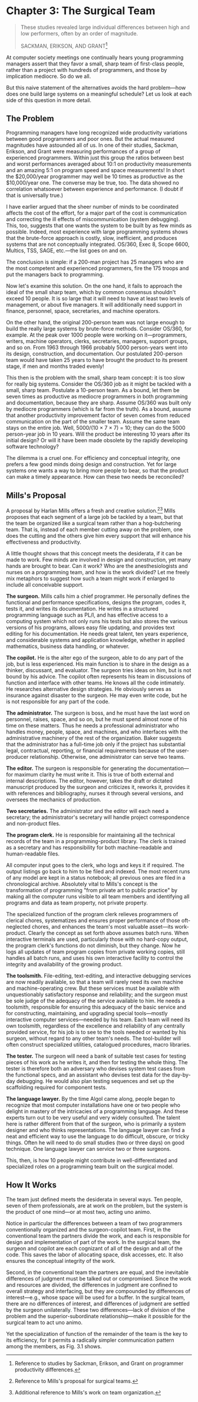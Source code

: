 # Chapter 3: The Surgical Team

> These studies revealed large individual differences between high and low performers, often by an order of magnitude.
>
> SACKMAN, ERIKSON, AND GRANT[^1]

[^1]: Reference to studies by Sackman, Erikson, and Grant on programmer productivity differences.

At computer society meetings one continually hears young programming managers assert that they favor a small, sharp team of first-class people, rather than a project with hundreds of programmers, and those by implication mediocre. So do we all.

But this naive statement of the alternatives avoids the hard problem—how does one build large systems on a meaningful schedule? Let us look at each side of this question in more detail.

## The Problem

Programming managers have long recognized wide productivity variations between good programmers and poor ones. But the actual measured magnitudes have astounded all of us. In one of their studies, Sackman, Erikson, and Grant were measuring performances of a group of experienced programmers. Within just this group the ratios between best and worst performances averaged about 10:1 on productivity measurements and an amazing 5:1 on program speed and space measurements! In short the $20,000/year programmer may well be 10 times as productive as the $10,000/year one. The converse may be true, too. The data showed no correlation whatsoever between experience and performance. (I doubt if that is universally true.)

I have earlier argued that the sheer number of minds to be coordinated affects the cost of the effort, for a major part of the cost is communication and correcting the ill effects of miscommunication (system debugging). This, too, suggests that one wants the system to be built by as few minds as possible. Indeed, most experience with large programming systems shows that the brute-force approach is costly, slow, inefficient, and produces systems that are not conceptually integrated. OS/360, Exec 8, Scope 6600, Multics, TSS, SAGE, etc.—the list goes on and on.

The conclusion is simple: if a 200-man project has 25 managers who are the most competent and experienced programmers, fire the 175 troops and put the managers back to programming.

Now let's examine this solution. On the one hand, it fails to approach the ideal of the small sharp team, which by common consensus shouldn't exceed 10 people. It is so large that it will need to have at least two levels of management, or about five managers. It will additionally need support in finance, personnel, space, secretaries, and machine operators.

On the other hand, the original 200-person team was not large enough to build the really large systems by brute-force methods. Consider OS/360, for example. At the peak over 1000 people were working on it—programmers, writers, machine operators, clerks, secretaries, managers, support groups, and so on. From 1963 through 1966 probably 5000 person-years went into its design, construction, and documentation. Our postulated 200-person team would have taken 25 years to have brought the product to its present stage, if men and months traded evenly!

This then is the problem with the small, sharp team concept: it is too slow for really big systems. Consider the OS/360 job as it might be tackled with a small, sharp team. Postulate a 10-person team. As a bound, let them be seven times as productive as mediocre programmers in both programming and documentation, because they are sharp. Assume OS/360 was built only by mediocre programmers (which is far from the truth). As a bound, assume that another productivity improvement factor of seven comes from reduced communication on the part of the smaller team. Assume the same team stays on the entire job. Well, 5000/(10 × 7 × 7) = 10; they can do the 5000 person-year job in 10 years. Will the product be interesting 10 years after its initial design? Or will it have been made obsolete by the rapidly developing software technology?

The dilemma is a cruel one. For efficiency and conceptual integrity, one prefers a few good minds doing design and construction. Yet for large systems one wants a way to bring more people to bear, so that the product can make a timely appearance. How can these two needs be reconciled?

## Mills's Proposal

A proposal by Harlan Mills offers a fresh and creative solution.[^2][^3] Mills proposes that each segment of a large job be tackled by a team, but that the team be organized like a surgical team rather than a hog-butchering team. That is, instead of each member cutting away on the problem, one does the cutting and the others give him every support that will enhance his effectiveness and productivity.

[^2]: Reference to Mills's proposal for surgical teams.

[^3]: Additional reference to Mills's work on team organization.

A little thought shows that this concept meets the desiderata, if it can be made to work. Few minds are involved in design and construction, yet many hands are brought to bear. Can it work? Who are the anesthesiologists and nurses on a programming team, and how is the work divided? Let me freely mix metaphors to suggest how such a team might work if enlarged to include all conceivable support.

**The surgeon.** Mills calls him a chief programmer. He personally defines the functional and performance specifications, designs the program, codes it, tests it, and writes its documentation. He writes in a structured programming language such as PL/I, and has effective access to a computing system which not only runs his tests but also stores the various versions of his programs, allows easy file updating, and provides text editing for his documentation. He needs great talent, ten years experience, and considerable systems and application knowledge, whether in applied mathematics, business data handling, or whatever.

**The copilot.** He is the alter ego of the surgeon, able to do any part of the job, but is less experienced. His main function is to share in the design as a thinker, discussant, and evaluator. The surgeon tries ideas on him, but is not bound by his advice. The copilot often represents his team in discussions of function and interface with other teams. He knows all the code intimately. He researches alternative design strategies. He obviously serves as insurance against disaster to the surgeon. He may even write code, but he is not responsible for any part of the code.

**The administrator.** The surgeon is boss, and he must have the last word on personnel, raises, space, and so on, but he must spend almost none of his time on these matters. Thus he needs a professional administrator who handles money, people, space, and machines, and who interfaces with the administrative machinery of the rest of the organization. Baker suggests that the administrator has a full-time job only if the project has substantial legal, contractual, reporting, or financial requirements because of the user-producer relationship. Otherwise, one administrator can serve two teams.

**The editor.** The surgeon is responsible for generating the documentation—for maximum clarity he must write it. This is true of both external and internal descriptions. The editor, however, takes the draft or dictated manuscript produced by the surgeon and criticizes it, reworks it, provides it with references and bibliography, nurses it through several versions, and oversees the mechanics of production.

**Two secretaries.** The administrator and the editor will each need a secretary; the administrator's secretary will handle project correspondence and non-product files.

**The program clerk.** He is responsible for maintaining all the technical records of the team in a programming-product library. The clerk is trained as a secretary and has responsibility for both machine-readable and human-readable files.

All computer input goes to the clerk, who logs and keys it if required. The output listings go back to him to be filed and indexed. The most recent runs of any model are kept in a status notebook; all previous ones are filed in a chronological archive. Absolutely vital to Mills's concept is the transformation of programming "from private art to public practice" by making all the computer runs visible to all team members and identifying all programs and data as team property, not private property.

The specialized function of the program clerk relieves programmers of clerical chores, systematizes and ensures proper performance of those oft-neglected chores, and enhances the team's most valuable asset—its work-product. Clearly the concept as set forth above assumes batch runs. When interactive terminals are used, particularly those with no hard-copy output, the program clerk's functions do not diminish, but they change. Now he logs all updates of team program copies from private working copies, still handles all batch runs, and uses his own interactive facility to control the integrity and availability of the growing product.

**The toolsmith.** File-editing, text-editing, and interactive debugging services are now readily available, so that a team will rarely need its own machine and machine-operating crew. But these services must be available with unquestionably satisfactory response and reliability; and the surgeon must be sole judge of the adequacy of the service available to him. He needs a toolsmith, responsible for ensuring this adequacy of the basic service and for constructing, maintaining, and upgrading special tools—mostly interactive computer services—needed by his team. Each team will need its own toolsmith, regardless of the excellence and reliability of any centrally provided service, for his job is to see to the tools needed or wanted by his surgeon, without regard to any other team's needs. The tool-builder will often construct specialized utilities, catalogued procedures, macro libraries.

**The tester.** The surgeon will need a bank of suitable test cases for testing pieces of his work as he writes it, and then for testing the whole thing. The tester is therefore both an adversary who devises system test cases from the functional specs, and an assistant who devises test data for the day-by-day debugging. He would also plan testing sequences and set up the scaffolding required for component tests.

**The language lawyer.** By the time Algol came along, people began to recognize that most computer installations have one or two people who delight in mastery of the intricacies of a programming language. And these experts turn out to be very useful and very widely consulted. The talent here is rather different from that of the surgeon, who is primarily a system designer and who thinks representations. The language lawyer can find a neat and efficient way to use the language to do difficult, obscure, or tricky things. Often he will need to do small studies (two or three days) on good technique. One language lawyer can service two or three surgeons.

This, then, is how 10 people might contribute in well-differentiated and specialized roles on a programming team built on the surgical model.

## How It Works

The team just defined meets the desiderata in several ways. Ten people, seven of them professionals, are at work on the problem, but the system is the product of one mind—or at most two, acting uno animo.

Notice in particular the differences between a team of two programmers conventionally organized and the surgeon-copilot team. First, in the conventional team the partners divide the work, and each is responsible for design and implementation of part of the work. In the surgical team, the surgeon and copilot are each cognizant of all of the design and all of the code. This saves the labor of allocating space, disk accesses, etc. It also ensures the conceptual integrity of the work.

Second, in the conventional team the partners are equal, and the inevitable differences of judgment must be talked out or compromised. Since the work and resources are divided, the differences in judgment are confined to overall strategy and interfacing, but they are compounded by differences of interest—e.g., whose space will be used for a buffer. In the surgical team, there are no differences of interest, and differences of judgment are settled by the surgeon unilaterally. These two differences—lack of division of the problem and the superior-subordinate relationship—make it possible for the surgical team to act uno animo.

Yet the specialization of function of the remainder of the team is the key to its efficiency, for it permits a radically simpler communication pattern among the members, as Fig. 3.1 shows.
